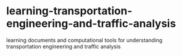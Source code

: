 # learning-transportation-engineering-and-traffic-analysis
learning documents and computational tools for understanding transportation engineering and traffic analysis
